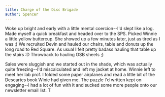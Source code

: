 ```yaml
---
title: Charge of the Disc Brigade
author: Spencer
---
```


Woke up bright and early with a little mental coercion--I'd slept like a log. Made myself a quick breakfast and headed over to the SPS. Picked Winnie a little yellow buttercup. She showed up a few minutes later, just as tired as I was ;) We recruited Devin and hauled our chairs, table and donuts up the long road to Red Square. As usual I felt pretty badass hauling that table up the stairs :D Throwback to hauling OSB sheets ;)

Sales were sluggish and we started out in the shade, which was actually quite freezing--I'd miscalculated and left my jacket at home. Winnie left to meet her lab prof. I folded some paper airplanes and read a little bit of the Descartes book Winie had given me. The puzzle I'd written kept on engaging--I had a lot of fun with it and sucked some more people onto our newsletter email list. T